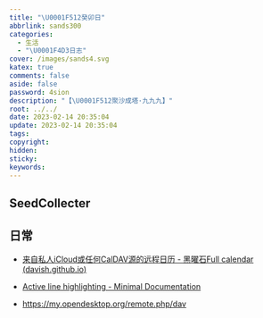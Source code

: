 ```yaml
---
title: "\U0001F512癸卯日"
abbrlink: sands300
categories:
  - 生活
  - "\U0001F4D3日志"
cover: /images/sands4.svg
katex: true
comments: false
aside: false
password: 4sion
description: "【\U0001F512聚沙成塔·九九九】"
root: ../../
date: 2023-02-14 20:35:04
update: 2023-02-14 20:35:04
tags:
copyright:
hidden:
sticky:
keywords:
---
```


## SeedCollecter


## 日常

* [来自私人iCloud或任何CalDAV源的远程日历 - 黑曜石Full calendar (davish.github.io)](https://davish.github.io/obsidian-full-calendar/calendars/caldav/)
* [Active line highlighting - Minimal Documentation](https://minimal.guide/Features/Active+line+highlighting)

* https://my.opendesktop.org/remote.php/dav